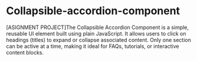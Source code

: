 # Collapsible-accordion-component
[ASIGNMENT PROJECT]The Collapsible Accordion Component is a simple, reusable UI element built using plain JavaScript. It allows users to click on headings (titles) to expand or collapse associated content. Only one section can be active at a time, making it ideal for FAQs, tutorials, or interactive content blocks.
